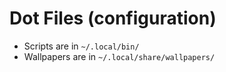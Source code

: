 # Dot Files (configuration)

- Scripts are in `~/.local/bin/`
- Wallpapers are in `~/.local/share/wallpapers/`


